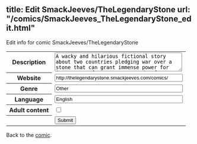 title: Edit SmackJeeves/TheLegendaryStone
url: "/comics/SmackJeeves_TheLegendaryStone_edit.html"
---
Edit info for comic SmackJeeves/TheLegendaryStone

<form name="comic" action="http://gaepostmail.appspot.com/comic/" method="post">
<table class="comicinfo">
<tr>
<th>Description</th><td><textarea name="description" cols="40" rows="3">A wacky and hilarious fictional story about two countries pledging war over a stone that can grant immense power for its owner. If you want to read a funny and entertaining story, then this comic is for you.</textarea></td>
</tr>
<tr>
<th>Website</th><td><input type="text" name="url" value="http://thelegendarystone.smackjeeves.com/comics/" size="40"/></td>
</tr>
<tr>
<th>Genre</th><td><input type="text" name="genre" value="Other" size="40"/></td>
</tr>
<tr>
<th>Language</th><td><input type="text" name="language" value="English" size="40"/></td>
</tr>
<tr>
<th>Adult content</th><td><input type="checkbox" name="adult" value="adult" /></td>
</tr>
<tr>
<th></th><td>
<input type="hidden" name="comic" value="SmackJeeves_TheLegendaryStone" />
<input type="submit" name="submit" value="Submit" />
</td>
</tr>
</table>
</form>

Back to the [comic](SmackJeeves_TheLegendaryStone.html).
